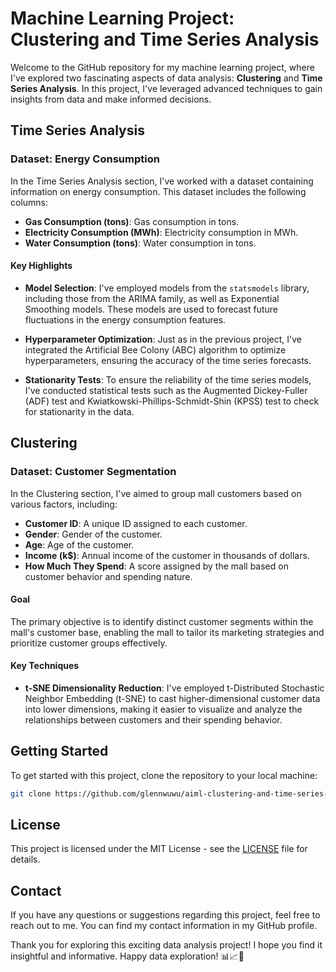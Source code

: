 # Machine Learning Project: Clustering and Time Series Analysis

Welcome to the GitHub repository for my machine learning project, where I've explored two fascinating aspects of data analysis: **Clustering** and **Time Series Analysis**. In this project, I've leveraged advanced techniques to gain insights from data and make informed decisions.

## Time Series Analysis

### Dataset: Energy Consumption

In the Time Series Analysis section, I've worked with a dataset containing information on energy consumption. This dataset includes the following columns:

- **Gas Consumption (tons)**: Gas consumption in tons.
- **Electricity Consumption (MWh)**: Electricity consumption in MWh.
- **Water Consumption (tons)**: Water consumption in tons.

#### Key Highlights

- **Model Selection**: I've employed models from the `statsmodels` library, including those from the ARIMA family, as well as Exponential Smoothing models. These models are used to forecast future fluctuations in the energy consumption features.

- **Hyperparameter Optimization**: Just as in the previous project, I've integrated the Artificial Bee Colony (ABC) algorithm to optimize hyperparameters, ensuring the accuracy of the time series forecasts.

- **Stationarity Tests**: To ensure the reliability of the time series models, I've conducted statistical tests such as the Augmented Dickey-Fuller (ADF) test and Kwiatkowski-Phillips-Schmidt-Shin (KPSS) test to check for stationarity in the data.

## Clustering

### Dataset: Customer Segmentation

In the Clustering section, I've aimed to group mall customers based on various factors, including:

- **Customer ID**: A unique ID assigned to each customer.
- **Gender**: Gender of the customer.
- **Age**: Age of the customer.
- **Income (k$)**: Annual income of the customer in thousands of dollars.
- **How Much They Spend**: A score assigned by the mall based on customer behavior and spending nature.

#### Goal

The primary objective is to identify distinct customer segments within the mall's customer base, enabling the mall to tailor its marketing strategies and prioritize customer groups effectively.

#### Key Techniques

- **t-SNE Dimensionality Reduction**: I've employed t-Distributed Stochastic Neighbor Embedding (t-SNE) to cast higher-dimensional customer data into lower dimensions, making it easier to visualize and analyze the relationships between customers and their spending behavior.

## Getting Started

To get started with this project, clone the repository to your local machine:

   ```bash
   git clone https://github.com/glennwuwu/aiml-clustering-and-time-series-analysis.git
   ```

## License

This project is licensed under the MIT License - see the [LICENSE](LICENSE) file for details.

## Contact

If you have any questions or suggestions regarding this project, feel free to reach out to me. You can find my contact information in my GitHub profile.

Thank you for exploring this exciting data analysis project! I hope you find it insightful and informative. Happy data exploration! 📊📈🧮
